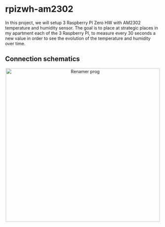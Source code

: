 # rpizwh-am2302

In this project, we will setup 3 Raspberry PI Zero HW with AM2302 temperature and humidity sensor. The goal is to place at strategic places in my apartment each of the 3 Raspberry PI, to measure every 30 seconds a new value in order to see the evolution of the temperature and humidity over time.


## Connection schematics 

<p align="middle" ><img src="/images/prog.png" alt="Renamer prog" width="500"></p>
